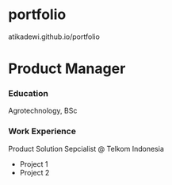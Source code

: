 # portfolio
atikadewi.github.io/portfolio

# Product Manager


### Education
Agrotechnology, BSc

### Work Experience
Product Solution Sepcialist @ Telkom Indonesia
- Project 1
- Project 2
